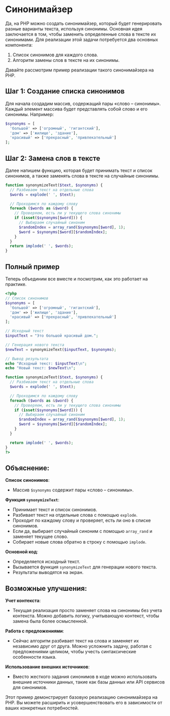 # Синонимайзер
Да, на PHP можно создать синонимайзер, который будет генерировать разные варианты текста, используя синонимы. Основная идея заключается в том, чтобы заменить определенные слова в тексте их синонимами. Для реализации этой задачи потребуется два основных компонента:

1. Список синонимов для каждого слова.
2. Алгоритм замены слов в тексте на их синонимы.

Давайте рассмотрим пример реализации такого синонимайзера на PHP.

## Шаг 1: Создание списка синонимов

Для начала создадим массив, содержащий пары «слово – синонимы». Каждый элемент массива будет представлять собой слово и его синонимы. Например:

```php
$synonyms = [
  'большой' => ['огромный', 'гигантский'],
  'дом' => ['жилище', 'здание'],
  'красивый' => ['прекрасный', 'привлекательный']
];
```

## Шаг 2: Замена слов в тексте
Далее напишем функцию, которая будет принимать текст и список синонимов, а также заменять слова в тексте на случайные синонимы.

```php
function synonymizeText($text, $synonyms) {
  // Разбиваем текст на отдельные слова
  $words = explode(' ', $text);

  // Проходимся по каждому слову
  foreach ($words as &$word) {
    // Проверяем, есть ли у текущего слова синонимы
    if (isset($synonyms[$word])) {
      // Выбираем случайный синоним
      $randomIndex = array_rand($synonyms[$word], 1);
      $word = $synonyms[$word][$randomIndex];
    }
  }
  return implode(' ', $words);
}
```

## Полный пример
Теперь объединим все вместе и посмотрим, как это работает на практике.

```php
<?php
// Список синонимов
$synonyms = [
  'большой' => ['огромный', 'гигантский'],
  'дом' => ['жилище', 'здание'],
  'красивый' => ['прекрасный', 'привлекательный']
];

// Исходный текст
$inputText = "Это большой красивый дом.";

// Генерация нового текста
$newText = synonymizeText($inputText, $synonyms);

// Вывод результата
echo "Исходный текст: $inputText\n";
echo "Новый текст: $newText\n";

function synonymizeText($text, $synonyms) {
  // Разбиваем текст на отдельные слова
  $words = explode(' ', $text);

  // Проходимся по каждому слову
  foreach ($words as &$word) {
    // Проверяем, есть ли у текущего слова синонимы
    if (isset($synonyms[$word])) {
      // Выбираем случайный синоним
      $randomIndex = array_rand($synonyms[$word], 1);
      $word = $synonyms[$word][$randomIndex];
    }
  }

  return implode(' ', $words);
}
?>
```

## Объяснение:
**Список синонимов**:
- Массив `$synonyms` содержит пары «слово – синонимы».

**Функция `synonymizeText`**:
- Принимает текст и список синонимов.
- Разбивает текст на отдельные слова с помощью `explode`.
- Проходит по каждому слову и проверяет, есть ли оно в списке синонимов.
- Если да, выбирает случайный синоним с помощью `array_rand` и заменяет текущее слово.
- Собирает новые слова обратно в строку с помощью `implode`.

**Основной код**:
- Определяется исходный текст.
- Вызывается функция `synonymizeText` для генерации нового текста.
- Результаты выводятся на экран.

## Возможные улучшения:

**Учет контекста**:
- Текущая реализация просто заменяет слова на синонимы без учета контекста. Можно добавить логику, учитывающую контекст, чтобы замена была более осмысленной.

**Работа с предложениями**:
- Сейчас алгоритм разбивает текст на слова и заменяет их независимо друг от друга. Можно усложнить задачу, работая с предложениями целиком, чтобы учесть синтаксические особенности языка.

**Использование внешних источников**:
- Вместо жесткого задания синонимов в коде можно использовать внешние источники данных, такие как базы данных или API сервисов для синонимов.

Этот пример демонстрирует базовую реализацию синонимайзера на PHP. Вы можете расширить и усовершенствовать его в зависимости от ваших конкретных потребностей.
